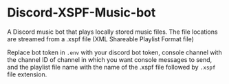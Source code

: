 # Discord-XSPF-Music-bot
A Discord music bot that plays locally stored music files. The file locations are streamed from a .xspf file (XML Shareable Playlist Format file)

Replace bot token in `.env` with your discord bot token, console channel with the channel ID of channel in which you want console messages to send, and the playlist file name with the name of the .xspf file followed by `.xspf` file extension.
